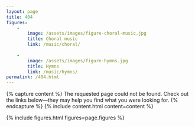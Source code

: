 ```yaml
---
layout: page
title: 404
figures:
    -
        image: /assets/images/figure-choral-music.jpg
        title: Choral music
        link: /music/choral/
        
    -
        image: /assets/images/figure-hymns.jpg
        title: Hymns
        link: /music/hymns/
permalink: /404.html
---
```



{% capture content %}
The requested page could not be found. Check out the links below—they may help you find what you were looking for.
{% endcapture %}
{% include content.html content=content %}

{% include figures.html figures=page.figures %}